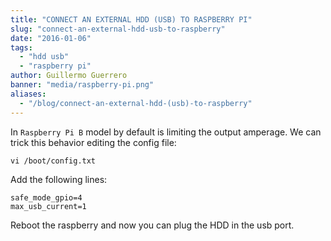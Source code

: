 ```yaml
---
title: "CONNECT AN EXTERNAL HDD (USB) TO RASPBERRY PI"
slug: "connect-an-external-hdd-usb-to-raspberry"
date: "2016-01-06"
tags:
  - "hdd usb"
  - "raspberry pi"
author: Guillermo Guerrero
banner: "media/raspberry-pi.png"
aliases:
  - "/blog/connect-an-external-hdd-(usb)-to-raspberry"
---
```


In `Raspberry Pi B` model by default is limiting the output amperage. We can trick this behavior editing the config file:

```
vi /boot/config.txt
```

Add the following lines:

```
safe_mode_gpio=4
max_usb_current=1   
```

Reboot the raspberry and now you can plug the HDD in the usb port.
